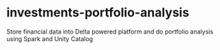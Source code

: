 # investments-portfolio-analysis
Store financial data into Delta powered platform and do portfolio analysis using Spark and Unity Catalog
